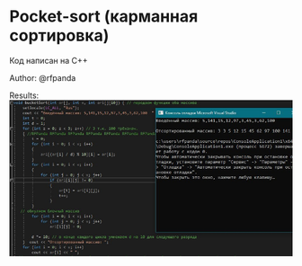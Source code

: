 # Pocket-sort (карманная сортировка)

Код написан на C++

Author: @rfpanda

Results: 
![Main](https://github.com/rfpanda/Pocket-sort/raw/main/Git-view/img1.jpeg)
